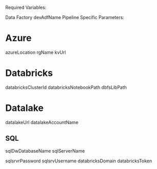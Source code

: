 Required Variables:

Data Factory
devAdfName
Pipeline Specific Parameters:


# Azure
azureLocation
rgName
kvUrl

# Databricks
databricksClusterId
databricksNotebookPath
dbfsLibPath


# Datalake
datalakeUrl
datalakeAccountName


## SQL
sqlDwDatabaseName
sqlServerName

sqlsrvrPassword
sqlsrvUsername
databricksDomain
databricksToken
